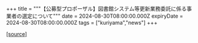 +++
title = """【公募型プロポーザル】図書館システム等更新業務委託に係る事業者の選定について"""
date = 2024-08-30T08:00:00.000Z
expiryDate = 2024-08-30T08:00:00.000Z
tags = ["kuriyama","news"]
+++


[[source]](https://www.town.kuriyama.hokkaido.jp/site/shisetsu/27794.html)
